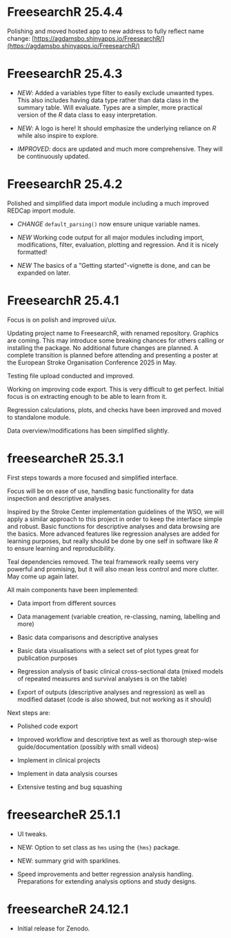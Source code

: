 # FreesearchR 25.4.4

Polishing and moved hosted app to new address to fully reflect name change: [https://agdamsbo.shinyapps.io/FreesearchR/](https://agdamsbo.shinyapps.io/FreesearchR/)

# FreesearchR 25.4.3

- *NEW*: Added a variables type filter to easily exclude unwanted types. This also includes having data type rather than data class in the summary table. Will evaluate. Types are a simpler, more practical version of the *R* data class to easy interpretation.

- *NEW*: A logo is here! It should emphasize the underlying reliance on *R* while also inspire to explore.

- *IMPROVED*: docs are updated and much more comprehensive. They will be continuously updated.

# FreesearchR 25.4.2

Polished and simplified data import module including a much improved REDCap import module.

- *CHANGE* `default_parsing()` now ensure unique variable names.

- *NEW* Working code output for all major modules including import, modifications, filter, evaluation, plotting and regression. And it is nicely formatted!

- *NEW* The basics of a "Getting started"-vignette is done, and can be expanded on later.

# FreesearchR 25.4.1

Focus is on polish and improved ui/ux.

Updating project name to FreesearchR, with renamed repository. Graphics are coming. This may introduce some breaking chances for others calling or installing the package. No additional future changes are planned. A complete transition is planned before attending and presenting a poster at the European Stroke Organisation Conference 2025 in May.

Testing file upload conducted and improved.

Working on improving code export. This is very difficult to get perfect. Initial focus is on extracting enough to be able to learn from it.

Regression calculations, plots, and checks have been improved and moved to standalone module.

Data overview/modifications has been simplified slightly.

# freesearcheR 25.3.1

First steps towards a more focused and simplified interface.

Focus will be on ease of use, handling basic functionality for data inspection and descriptive analyses.

Inspired by the Stroke Center implementation guidelines of the WSO, we will apply a similar approach to this project in order to keep the interface simple and robust. Basic functions for descriptive analyses and data browsing are the basics. More advanced features like regression analyses are added for learning purposes, but really should be done by one self in software like *R* to ensure learning and reproducibility.

Teal dependencies removed. The teal framework really seems very powerful and promising, but it will also mean less control and more clutter. May come up again later.

All main components have been implemented:

-   Data import from different sources

-   Data management (variable creation, re-classing, naming, labelling and more)

-   Basic data comparisons and descriptive analyses

-   Basic data visualisations with a select set of plot types great for publication purposes

-   Regression analysis of basic clinical cross-sectional data (mixed models of repeated measures and survival analyses is on the table)

-   Export of outputs (descriptive analyses and regression) as well as modified dataset (code is also showed, but not working as it should)

Next steps are:

-   Polished code export

-   Improved workflow and descriptive text as well as thorough step-wise guide/documentation (possibly with small videos)

-   Implement in clinical projects

-   Implement in data analysis courses

-   Extensive testing and bug squashing


# freesearcheR 25.1.1

* UI tweaks.

* NEW: Option to set class as `hms` using the `{hms}` package.

* NEW: summary grid with sparklines.

* Speed improvements and better regression analysis handling. Preparations for extending analysis options and study designs.


# freesearcheR 24.12.1

* Initial release for Zenodo.

